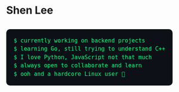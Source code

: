 <h1 align="start"> Shen Lee</h1>

<pre style="font-family: 'Fira Code', monospace; font-size: 15px; color: #00ff88; background-color: #0d1117; padding: 20px; border-radius: 10px; display: inline-block; line-height: 1.5;">
$ currently working on backend projects
$ learning Go, still trying to understand C++
$ I love Python, JavaScript not that much
$ always open to collaborate and learn
$ ooh and a hardcore Linux user 🐧
</pre>
